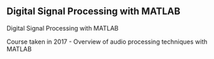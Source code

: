 ## Digital Signal Processing with MATLAB

Digital Signal Processing with MATLAB

Course taken in 2017 - Overview of audio processing techniques with MATLAB
